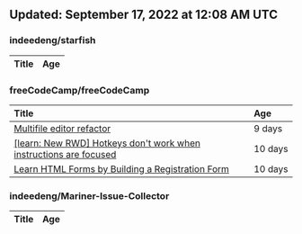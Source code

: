 ## Updated: September 17, 2022 at 12:08 AM UTC


### indeedeng/starfish
|**Title**|**Age**|
|:----|:----|


### freeCodeCamp/freeCodeCamp
|**Title**|**Age**|
|:----|:----|
|[Multifile editor refactor](https://github.com/freeCodeCamp/freeCodeCamp/issues/47467)|9&nbsp;days|
|[[learn: New RWD] Hotkeys don't work when instructions are focused ](https://github.com/freeCodeCamp/freeCodeCamp/issues/47457)|10&nbsp;days|
|[Learn HTML Forms by Building a Registration Form](https://github.com/freeCodeCamp/freeCodeCamp/issues/47456)|10&nbsp;days|


### indeedeng/Mariner-Issue-Collector
|**Title**|**Age**|
|:----|:----|